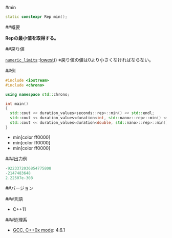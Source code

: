 #min
```cpp
static constexpr Rep min();
```

##概要

<b>Repの最小値を取得する。</b>
<b></b>


##戻り値

[`numeric_limits`](/reference/limits/numeric_limits.md)<Rep>::[lowest](/reference/limits/numeric_limits/lowest.md)()
※戻り値の値は0より小さくなければならない。


##例

```cpp
#include <iostream>
#include <chrono>

using namespace std::chrono;

int main()
{
  std::cout << duration_values<seconds::rep>::min() << std::endl;
  std::cout << duration_values<duration<int, std::nano>::rep>::min() << std::endl;
  std::cout << duration_values<duration<double, std::nano>::rep>::min() << std::endl;
}
```
* min[color ff0000]
* min[color ff0000]
* min[color ff0000]

###出力例

```cpp
-9223372036854775808
-2147483648
2.22507e-308
```

##バージョン


###言語


- C++11



###処理系

- [GCC, C++0x mode](/implementation#gcc.md): 4.6.1

